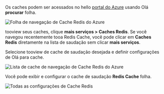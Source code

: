 Os caches podem ser acessados no hello [portal do Azure](https://portal.azure.com) usando Olá **procurar** folha.

![Folha de navegação de Cache Redis do Azure](media/redis-cache-browse/redis-cache-browse.png)

tooview seus caches, clique **mais serviços > Caches Redis**. Se você navegou recentemente tooa Redis Cache, você pode clicar em **Caches Redis** diretamente na lista de saudação sem clicar **mais serviços**.

Selecione tooview de cache de saudação desejada e definir configurações de Olá para cache.

![Lista de cache de navegação de Cache Redis do Azure](media/redis-cache-browse/redis-caches.png)

Você pode exibir e configurar o cache de saudação **Redis Cache** folha.

![Todas as configurações de Cache Redis](media/redis-cache-browse/redis-cache-blade.png)

